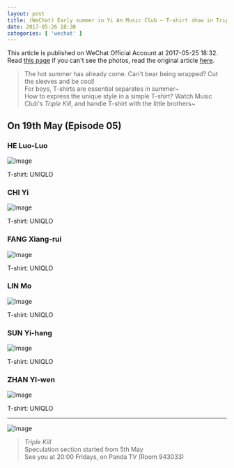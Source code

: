 ```yaml
---
layout: post
title: (WeChat) Early summer in Yi An Music Club – T-shirt show in Triple Kill
date: 2017-05-26 18:30
categories: [ 'wechat' ]
---
```


This article is published on WeChat Official Account at 2017-05-25 18:32. Read [this page](https://github.com/Quadrifolium/originalplan/blob/gh-pages/_posts/WeChat/2017-05-26-WeChat-Original-Plan.md) if you can't see the photos, read the original article [here](https://mp.weixin.qq.com/s/ru46j1Ahqx7mHXXPHyWC_g).

<!-- more -->

> The hot summer has already come. Can't bear being wrapped? Cut the sleeves and be cool!  
> For boys, T-shirts are essential separates in summer~  
> How to express the unique style in a simple T-shirt? Watch Music Club's *Triple Kill*, and handle T-shirt with the little brothers~

## On 19th May (Episode 05)

### HE Luo-Luo

![Image](http://mmbiz.qpic.cn/mmbiz_png/XOMVurd7hjTNkBcgJoqow77F5J0JVb9Bq3JY5WaJZuaWDJfnfbic2tTWakMRn4AwEOib2pySTMnXLzhy5VGwQIibQ/0)

T-shirt: UNIQLO

### CHI Yi

![Image](http://mmbiz.qpic.cn/mmbiz_png/XOMVurd7hjTNkBcgJoqow77F5J0JVb9BfXdibLaiaBmZdQAcFibu12Ru7YIvnmF9aWeicIRk4JZDbkIgBFXyuRNfEA/0)

T-shirt: UNIQLO

### FANG Xiang-rui

![Image](http://mmbiz.qpic.cn/mmbiz_png/XOMVurd7hjTNkBcgJoqow77F5J0JVb9B43tXDSSJdbxicMPlte4DHia5rTbprLJ8n0O67cgWHIrQStymIZPf1eLA/0)

T-shirt: UNIQLO

### LIN Mo

![Image](http://mmbiz.qpic.cn/mmbiz_png/XOMVurd7hjTNkBcgJoqow77F5J0JVb9BziaHptcPXVxYfQOL03EKJiapd6hojiaKV56icQJkwCgWNricyRPztTbkTKw/0)

T-shirt: UNIQLO

### SUN Yi-hang

![Image](http://mmbiz.qpic.cn/mmbiz_png/XOMVurd7hjTNkBcgJoqow77F5J0JVb9BBCQVlqHY7Dd1sM4dkOlj2sPFyicPQmkT7oCdX2NhuZhQbRGfCd8q5Ng/0)

T-shirt: UNIQLO

### ZHAN YI-wen

![Image](http://mmbiz.qpic.cn/mmbiz_png/XOMVurd7hjTNkBcgJoqow77F5J0JVb9BtXxeqemXThZQ89zlZYRwDZNuUYRlibR3XtRzXbFTOjCSMicUQlaglRYg/0)

T-shirt: UNIQLO

---

![Image](http://mmbiz.qpic.cn/mmbiz_png/XOMVurd7hjTNkBcgJoqow77F5J0JVb9BRWuEe5RxX2NXviazk3SldfOFjf0dKlgEDRTR9NnJ7yUBhRsUKianYicFA/0)

> *Triple Kill*  
> Speculation section started from 5th May  
> See you at 20:00 Fridays, on Panda TV (Room 943033)
